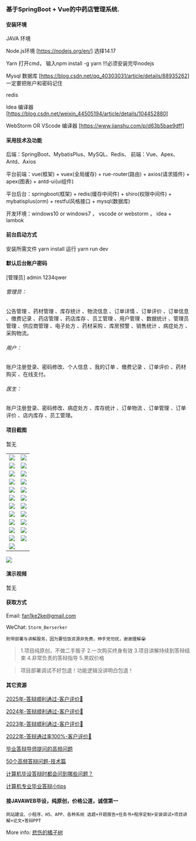 ### 基于SpringBoot + Vue的中药店管理系统.

#### 安装环境

JAVA 环境 

Node.js环境 [https://nodejs.org/en/] 选择14.17

Yarn 打开cmd， 输入npm install -g yarn !!!必须安装完毕nodejs

Mysql 数据库 [https://blog.csdn.net/qq_40303031/article/details/88935262] 一定要把账户和密码记住

redis

Idea 编译器 [https://blog.csdn.net/weixin_44505194/article/details/104452880]

WebStorm OR VScode 编译器 [https://www.jianshu.com/p/d63b5bae9dff]

#### 采用技术及功能

后端：SpringBoot、MybatisPlus、MySQL、Redis、
前端：Vue、Apex、Antd、Axios

平台前端：vue(框架) + vuex(全局缓存) + rue-router(路由) + axios(请求插件) + apex(图表)  + antd-ui(ui组件)

平台后台：springboot(框架) + redis(缓存中间件) + shiro(权限中间件) + mybatisplus(orm) + restful风格接口 + mysql(数据库)

开发环境：windows10 or windows7 ， vscode or webstorm ， idea + lambok


#### 前台启动方式
安装所需文件 yarn install 
运行 yarn run dev

#### 默认后台账户密码
[管理员]
admin
1234qwer

###### 管理员：
公告管理 、药材管理 、库存统计 、物流信息 、订单详情 、订单评价 、订单信息 、缴费记录 、药店管理 、药店库存 、员工管理 、用户管理 、数据统计 、管理员管理 、供应商管理 、电子处方 、药材采购 、库房预警 、销售统计 、病症处方 、采购物流。

###### 用户：
账户注册登录、密码修改、个人信息 、我的订单 、缴费记录 、订单评价 、药材购买 、在线支付。

###### 医生：
账户注册登录、密码修改、病症处方 、库存统计 、订单物流 、订单管理 、订单评价 、店内库存 、员工管理。

#### 项目截图
暂无

|  |  |
|---------------------|---------------------|
| ![](https://fank-bucket-oss.oss-cn-beijing.aliyuncs.com/img/7a77d1cf-cbf7-4704-9d6c-7497bfa9f167.png) | ![](https://fank-bucket-oss.oss-cn-beijing.aliyuncs.com/img/4318deb5-d0e7-44c1-9444-047c27addf7f.png) |
| ![](https://fank-bucket-oss.oss-cn-beijing.aliyuncs.com/img/7a34e0b3-c4b2-4878-822f-dba68382f17a.png) | ![](https://fank-bucket-oss.oss-cn-beijing.aliyuncs.com/img/816f4336-da22-43ab-9cdd-60f4387319d9.png) |
| ![](https://fank-bucket-oss.oss-cn-beijing.aliyuncs.com/img/2ae57348-857a-48e4-996f-ecf761014da9.png) | ![](https://fank-bucket-oss.oss-cn-beijing.aliyuncs.com/img/704dd654-3b4c-41bc-b881-f646ea7b5d06.png) |
| ![](https://fank-bucket-oss.oss-cn-beijing.aliyuncs.com/img/2ad61557-2a42-4f18-b060-03bbf4461594.png) | ![](https://fank-bucket-oss.oss-cn-beijing.aliyuncs.com/img/700c8e0e-9ba1-4634-bb71-474f6fbac9db.png) |
| ![](https://fank-bucket-oss.oss-cn-beijing.aliyuncs.com/img/fa7d5267-0cd8-455e-9be8-56663ead16bd.png) | ![](https://fank-bucket-oss.oss-cn-beijing.aliyuncs.com/img/329d7f4d-6c28-40be-8f24-111d6065cc0d.png) |
| ![](https://fank-bucket-oss.oss-cn-beijing.aliyuncs.com/img/e67a3eff-2c13-4a34-a616-28fceed92775.png) | ![](https://fank-bucket-oss.oss-cn-beijing.aliyuncs.com/img/141ccbd3-978d-4cb0-8475-abb4134f7908.png) |
| ![](https://fank-bucket-oss.oss-cn-beijing.aliyuncs.com/img/d17974b0-f8aa-469f-be62-1ddce396efe4.png) | ![](https://fank-bucket-oss.oss-cn-beijing.aliyuncs.com/img/75d0abdd-b6d7-4f9f-bbdd-5cfe8c4c46df.png) |
| ![](https://fank-bucket-oss.oss-cn-beijing.aliyuncs.com/img/c39c87f7-0d2d-4617-9ce8-d9291bc993f2.png) | ![](https://fank-bucket-oss.oss-cn-beijing.aliyuncs.com/img/55deb49a-1c40-44cf-94bf-6f2224a29607.png) |
| ![](https://fank-bucket-oss.oss-cn-beijing.aliyuncs.com/img/bf16d595-0336-4b27-8989-b5f808b16f17.png) | ![](https://fank-bucket-oss.oss-cn-beijing.aliyuncs.com/img/53b93eec-7f44-4d4f-ae4a-e38172b8f753.png) |
| ![](https://fank-bucket-oss.oss-cn-beijing.aliyuncs.com/img/b682df7a-8be4-4356-9d0d-924c0a61448b.png) | ![](https://fank-bucket-oss.oss-cn-beijing.aliyuncs.com/img/30bca179-aeeb-41d2-84f5-4fc59ad8d8d3.png) |
| ![](https://fank-bucket-oss.oss-cn-beijing.aliyuncs.com/img/ad4767b3-0171-494f-87d0-c2403e8465ef.png) | ![](https://fank-bucket-oss.oss-cn-beijing.aliyuncs.com/img/17d710cb-12f5-44d2-92ba-76fb46a27be5.png) |
| ![](https://fank-bucket-oss.oss-cn-beijing.aliyuncs.com/img/9669d791-a2a2-47b1-83cd-8640cc5758b4.png) |  |

![](https://fank-bucket-oss.oss-cn-beijing.aliyuncs.com/work/936e9baf53eb9a217af4f89c616dc19.png)

#### 演示视频

暂无

#### 获取方式

Email: fan1ke2ke@gmail.com

WeChat: `Storm_Berserker`

`附带部署与讲解服务，因为要恰饭资源非免费，伸手党勿扰，谢谢理解😭`

> 1.项目纯原创，不做二手贩子 2.一次购买终身有效 3.项目讲解持续到答辩结束 4.非常负责的答辩指导 5.黑奴价格

> 项目部署调试不好包退！功能逻辑没讲明白包退！

#### 其它资源

[2025年-答辩顺利通过-客户评价🍜](https://berserker287.github.io/2025/06/18/2025%E5%B9%B4%E7%AD%94%E8%BE%A9%E9%A1%BA%E5%88%A9%E9%80%9A%E8%BF%87/)

[2024年-答辩顺利通过-客户评价👻](https://berserker287.github.io/2024/06/06/2024%E5%B9%B4%E7%AD%94%E8%BE%A9%E9%A1%BA%E5%88%A9%E9%80%9A%E8%BF%87/)

[2023年-答辩顺利通过-客户评价🐢](https://berserker287.github.io/2023/06/14/2023%E5%B9%B4%E7%AD%94%E8%BE%A9%E9%A1%BA%E5%88%A9%E9%80%9A%E8%BF%87/)

[2022年-答辩通过率100%-客户评价🐣](https://berserker287.github.io/2022/05/25/%E9%A1%B9%E7%9B%AE%E4%BA%A4%E6%98%93%E8%AE%B0%E5%BD%95/)

[毕业答辩导师提问的高频问题](https://berserker287.github.io/2023/06/13/%E6%AF%95%E4%B8%9A%E7%AD%94%E8%BE%A9%E5%AF%BC%E5%B8%88%E6%8F%90%E9%97%AE%E7%9A%84%E9%AB%98%E9%A2%91%E9%97%AE%E9%A2%98/)

[50个高频答辩问题-技术篇](https://berserker287.github.io/2023/06/13/50%E4%B8%AA%E9%AB%98%E9%A2%91%E7%AD%94%E8%BE%A9%E9%97%AE%E9%A2%98-%E6%8A%80%E6%9C%AF%E7%AF%87/)

[计算机毕设答辩时都会问到哪些问题？](https://www.zhihu.com/question/31020988)

[计算机专业毕业答辩小tips](https://zhuanlan.zhihu.com/p/145911029)

#### 接JAVAWEB毕设，纯原创，价格公道，诚信第一

`网站建设、小程序、H5、APP、各种系统 选题+开题报告+任务书+程序定制+安装调试+项目讲解+论文+答辩PPT`

More info: [悲伤的橘子树](https://berserker287.github.io/)
